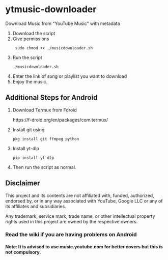 # ytmusic-downloader
Download Music from "YouTube Music" with metadata
1. Download the script
2. Give permissions
     <p><dir="auto"><code> sudo chmod +x ./musicdownloader.sh </code></p>
3. Run the script
     <p><dir="auto"><code>./musicdownloader.sh</code></p>
4. Enter the link of song or playlist you want to download
6. Enjoy the music.

## Additional Steps for Android
1. Download Termux from Fdroid
      <p><dir="auto">https://f-droid.org/en/packages/com.termux/</p>
2. Install git using
      <p><dir="auto"><code>pkg install git ffmpeg python</code></p>
3. Install yt-dlp
      <p><dir="auto"><code>pip install yt-dlp</code></p>  
4. Then run the script as normal.
   
## Disclaimer
This project and its contents are not affiliated with, funded, authorized, endorsed by, or in any way associated with YouTube, Google LLC or any of its affiliates and subsidiaries.

Any trademark, service mark, trade name, or other intellectual property rights used in this project are owned by the respective owners.

### Read the wiki if you are having problems on Android

#### Note: It is advised to use music.youtube.com for better covers but this is not compulsory.
